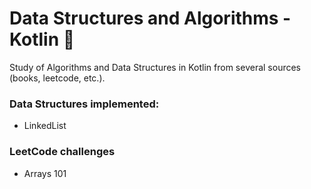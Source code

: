 # Data Structures and Algorithms - Kotlin 🤖

Study of Algorithms and Data Structures in Kotlin from several sources (books, leetcode, etc.).

### Data Structures implemented:
  - LinkedList

### LeetCode challenges
  - Arrays 101
 
